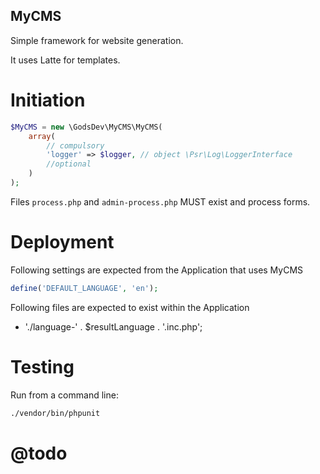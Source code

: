 MyCMS
-------------------------------------

Simple framework for website generation.

It uses Latte for templates.

# Initiation

```php
$MyCMS = new \GodsDev\MyCMS\MyCMS(
    array(
        // compulsory
        'logger' => $logger, // object \Psr\Log\LoggerInterface
        //optional
    )
);
```

Files `process.php` and `admin-process.php` MUST exist and process forms.

# Deployment

Following settings are expected from the Application that uses MyCMS
```php
define('DEFAULT_LANGUAGE', 'en');
```

Following files are expected to exist within the Application
* './language-' . $resultLanguage . '.inc.php';


# Testing

Run from a command line:
```sh
./vendor/bin/phpunit
```

# @todo

